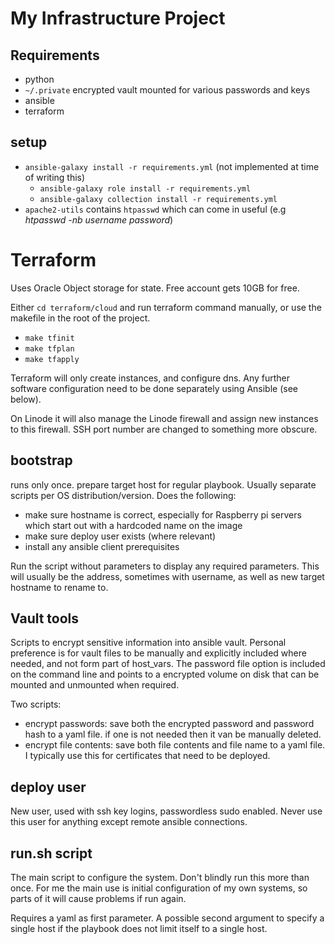 # My Infrastructure Project

## Requirements

- python
- `~/.private` encrypted vault mounted for various passwords and keys
- ansible
- terraform

## setup

- `ansible-galaxy install -r requirements.yml` (not implemented at time of writing this)
  - `ansible-galaxy role install -r requirements.yml`
  - `ansible-galaxy collection install -r requirements.yml`
- `apache2-utils` contains `htpasswd` which can come in useful (e.g *htpasswd -nb
  username password*)

# Terraform

Uses Oracle Object storage for state.  Free account gets 10GB for free. 

Either `cd terraform/cloud` and run terraform command manually, or use the 
makefile in the root of the project.

* `make tfinit`
* `make tfplan`
* `make tfapply`

Terraform will only create instances, and configure dns. Any further software
configuration need to be done separately using Ansible (see below).

On Linode it will also manage the Linode firewall and assign new instances to 
this firewall.  SSH port number are changed to something more obscure.


## bootstrap

runs only once.  prepare target host for regular playbook.   Usually separate
scripts per OS distribution/version.   Does the following:

* make sure hostname is correct, especially for Raspberry pi servers which
start out with a hardcoded name on the image
* make sure deploy user exists   (where relevant)
* install any ansible client prerequisites

Run the script without parameters to display any required parameters.  This will
usually be the address, sometimes with username, as well as new target hostname
to rename to.

## Vault tools

Scripts to encrypt sensitive information into ansible vault.  Personal preference is
for vault files to be manually and explicitly included where needed, and not form
part of host_vars.   The password file option is included on the command line and
points to a encrypted volume on disk that can be mounted and unmounted when required.

Two scripts:
- encrypt passwords:  save both the encrypted password and password hash to a yaml file.  if one is not needed then it van be manually deleted.
- encrypt file contents:  save both file contents and file name to a yaml file.  I typically use this for certificates that need to be deployed.


## deploy user

New user, used with ssh key logins, passwordless sudo enabled.  Never use this
user for anything except remote ansible connections.

## run.sh script

The main script to configure the system.   Don't blindly run this more than once. For me
the main use is initial configuration of my own systems, so parts of it will cause
problems if run again.

Requires a yaml as first parameter.  A possible second argument to specify a single host
if the playbook does not limit itself to a single host.
